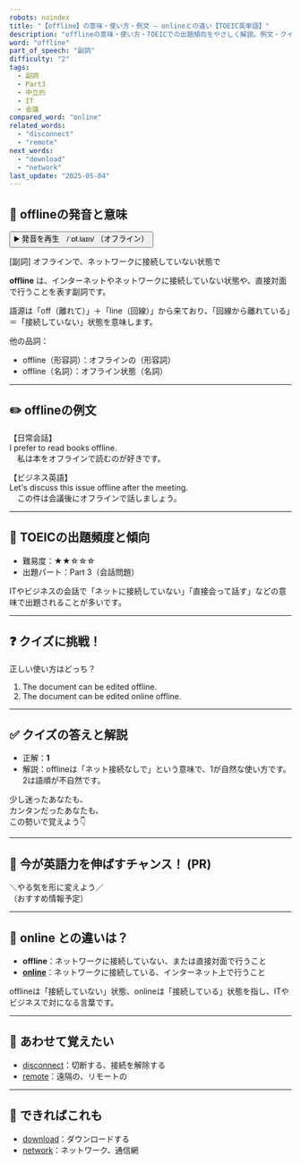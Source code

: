 ```yaml
---
robots: noindex
title: "【offline】の意味・使い方・例文 ― onlineとの違い【TOEIC英単語】"
description: "offlineの意味・使い方・TOEICでの出題傾向をやさしく解説。例文・クイズ付きでonlineとの違いもわかりやすく学べます。"
word: "offline"
part_of_speech: "副詞"
difficulty: "2"
tags:
  - 副詞
  - Part3
  - 中立的
  - IT
  - 会議
compared_word: "online"
related_words:
  - "disconnect"
  - "remote"
next_words:
  - "download"
  - "network"
last_update: "2025-05-04"
---
```


## 🔰 offlineの発音と意味

<button class="play-audio" onclick="playTTS('offline')">
  <span class="play-audio-main">
    ▶️ 発音を再生　/ˈɒf.laɪn/
  </span>
  <span class="play-audio-sub">
    （オフライン）
  </span>
</button>

[副詞] オフラインで、ネットワークに接続していない状態で

**offline** は、インターネットやネットワークに接続していない状態や、直接対面で行うことを表す副詞です。

語源は「off（離れて）」＋「line（回線）」から来ており、「回線から離れている」＝「接続していない」状態を意味します。

他の品詞：  
- offline（形容詞）：オフラインの（形容詞）
- offline（名詞）：オフライン状態（名詞）

---

## ✏️ offlineの例文

【日常会話】  
I prefer to read books offline.  
　私は本をオフラインで読むのが好きです。

【ビジネス英語】  
Let's discuss this issue offline after the meeting.  
　この件は会議後にオフラインで話しましょう。

---

## 🎯 TOEICの出題頻度と傾向

- 難易度：★★☆☆☆
- 出題パート：Part 3（会話問題）

ITやビジネスの会話で「ネットに接続していない」「直接会って話す」などの意味で出題されることが多いです。

---

## ❓ クイズに挑戦！

正しい使い方はどっち？

1. The document can be edited offline.  
2. The document can be edited online offline.

---

## ✅ クイズの答えと解説

- 正解：**1**
- 解説：offlineは「ネット接続なしで」という意味で、1が自然な使い方です。2は語順が不自然です。

少し迷ったあなたも、  
カンタンだったあなたも、  
この勢いで覚えよう👇️

---

## 🚀 今が英語力を伸ばすチャンス！ (PR)

<div class="info-center">
＼やる気を形に変えよう／<br>  
（おすすめ情報予定）
</div>

---

## 🤔  online との違いは？

- **offline**：ネットワークに接続していない、または直接対面で行うこと
- **[online](/word/online/)**：ネットワークに接続している、インターネット上で行うこと

offlineは「接続していない」状態、onlineは「接続している」状態を指し、ITやビジネスで対になる言葉です。

---

## 🧩 あわせて覚えたい

- [disconnect](/word/disconnect/)：切断する、接続を解除する
- [remote](/word/remote/)：遠隔の、リモートの

---

## 📖 できればこれも

- [download](/word/download/)：ダウンロードする
- [network](/word/network/)：ネットワーク、通信網

<!-- cvid: aid02_bid12 -->
